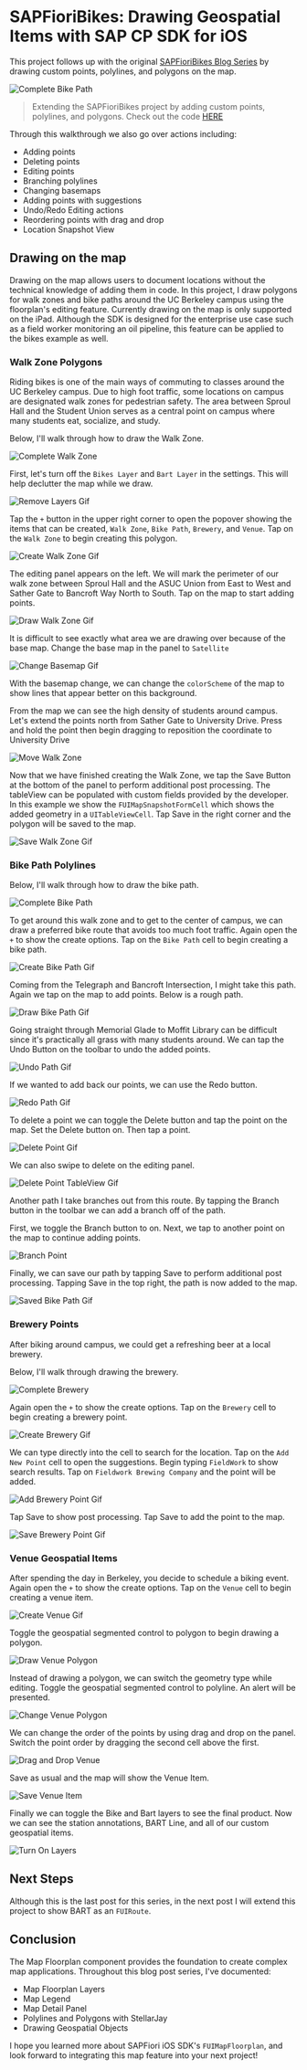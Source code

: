 # SAPFioriBikes: Drawing Geospatial Items with SAP CP SDK for iOS

This project follows up with the original [SAPFioriBikes Blog Series](https://blogs.sap.com/2019/01/31/sapfioribikes-visualization-of-gobike-stations-built-with-the-sap-ios-sdk/) by drawing custom points, polylines, and polygons on the map. 

![Complete Bike Path](ReadMeImages/EditingGeospatialObjects/Gifs/CompleteBikePathAdd.gif)

> Extending the SAPFioriBikes project by adding custom points, polylines, and polygons. Check out the code [HERE](https://github.com/alextakahashi/SAPFioriBikes/tree/post4)

 Through this walkthrough we also go over actions including:
* Adding points
* Deleting points
* Editing points
* Branching polylines
* Changing basemaps
* Adding points with suggestions
* Undo/Redo Editing actions
* Reordering points with drag and drop
* Location Snapshot View

## Drawing on the map

Drawing on the map allows users to document locations without the technical knowledge of adding them in code.  In this project, I draw polygons for walk zones and bike paths around the UC Berkeley campus using the floorplan's editing feature.  Currently drawing on the map is only supported on the iPad.  Although the SDK is designed for the enterprise use case such as a field worker monitoring an oil pipeline, this feature can be applied to the bikes example as well.  

### Walk Zone Polygons

Riding bikes is one of the main ways of commuting to classes around the UC Berkeley campus.  Due to high foot traffic, some locations on campus are designated walk zones for pedestrian safety.  The area between Sproul Hall and the Student Union serves as a central point on campus where many students eat, socialize, and study.

Below, I'll walk through how to draw the Walk Zone.

![Complete Walk Zone](ReadMeImages/EditingGeospatialObjects/Gifs/CompleteWalkZoneAdd.gif)

First, let's turn off the `Bikes Layer` and `Bart Layer` in the settings.  This will help declutter the map while we draw.

![Remove Layers Gif](ReadMeImages/EditingGeospatialObjects/Gifs/RemoveLayersLarge.gif)

Tap the `+` button in the upper right corner to open the popover showing the items that can be created, `Walk Zone`, `Bike Path`, `Brewery`, and `Venue`.  Tap on the `Walk Zone` to begin creating this polygon.  

![Create Walk Zone Gif](ReadMeImages/EditingGeospatialObjects/Gifs/CreateWalkZoneLarge.gif)

The editing panel appears on the left.  We will mark the perimeter of our walk zone between Sproul Hall and the ASUC Union from East to West and Sather Gate to Bancroft Way North to South.  Tap on the map to start adding points.

![Draw Walk Zone Gif](ReadMeImages/EditingGeospatialObjects/Gifs/DrawWalkZone.gif)

It is difficult to see exactly what area we are drawing over because of the base map.  Change the base map in the panel to `Satellite`

![Change Basemap Gif](ReadMeImages/EditingGeospatialObjects/Gifs/ChangeBaseMap.gif)

With the basemap change, we can change the `colorScheme` of the map to show lines that appear better on this background.

From the map we can see the high density of students around campus.  Let's extend the points north from Sather Gate to University Drive.  Press and hold the point then begin dragging to reposition the coordinate to University Drive

![Move Walk Zone](ReadMeImages/EditingGeospatialObjects/Gifs/MoveWalkZone.gif)

Now that we have finished creating the Walk Zone, we tap the Save Button at the bottom of the panel to perform additional post processing.  The tableView can be populated with custom fields provided by the developer.  In this example we show the `FUIMapSnapshotFormCell` which shows the added geometry in a `UITableViewCell`.  Tap Save in the right corner and the polygon will be saved to the map.

![Save Walk Zone Gif](ReadMeImages/EditingGeospatialObjects/Gifs/SaveWalkZone.gif)

### Bike Path Polylines

Below, I'll walk through how to draw the bike path.

![Complete Bike Path](ReadMeImages/EditingGeospatialObjects/Gifs/CompleteBikePathAdd.gif)

To get around this walk zone and to get to the center of campus, we can draw a preferred bike route that avoids too much foot traffic.  Again open the `+` to show the create options. Tap on the `Bike Path` cell to begin creating a bike path.

![Create Bike Path Gif](ReadMeImages/EditingGeospatialObjects/Gifs/CreateBikePath.gif)

Coming from the Telegraph and Bancroft Intersection, I might take this path.  Again we tap on the map to add points.  Below is a rough path.

![Draw Bike Path Gif](ReadMeImages/EditingGeospatialObjects/Gifs/DrawBikePath.gif)

Going straight through Memorial Glade to Moffit Library can be difficult since it's practically all grass with many students around.  We can tap the Undo Button on the toolbar to undo the added points.

![Undo Path Gif](ReadMeImages/EditingGeospatialObjects/Gifs/UndoPath.gif)

If we wanted to add back our points, we can use the Redo button.

![Redo Path Gif](ReadMeImages/EditingGeospatialObjects/Gifs/RedoPath.gif)

To delete a point we can toggle the Delete button and tap the point on the map.  Set the Delete button on. Then tap a point.

![Delete Point Gif](ReadMeImages/EditingGeospatialObjects/Gifs/DeletePoint.gif)

We can also swipe to delete on the editing panel.

![Delete Point TableView Gif](ReadMeImages/EditingGeospatialObjects/Gifs/DeletePointTableView.gif)

Another path I take branches out from this route.  By tapping the Branch button in the toolbar we can add a branch off of the path.

First, we toggle the Branch button to on. Next, we tap to another point on the map to continue adding points.

![Branch Point](ReadMeImages/EditingGeospatialObjects/Gifs/BranchPoint.gif)

Finally, we can save our path by tapping Save to perform additional post processing.  Tapping Save in the top right, the path is now added to the map.

![Saved Bike Path Gif](ReadMeImages/EditingGeospatialObjects/Gifs/SavedBikePath.gif)

### Brewery Points

After biking around campus, we could get a refreshing beer at a local brewery.

Below, I'll walk through drawing the brewery.

![Complete Brewery](ReadMeImages/EditingGeospatialObjects/Gifs/CompleteBrewery.gif)

Again open the `+` to show the create options.  Tap on the `Brewery` cell to begin creating a brewery point.

![Create Brewery Gif](ReadMeImages/EditingGeospatialObjects/Gifs/CreateBrewery.gif)

We can type directly into the cell to search for the location.  Tap on the `Add New Point` cell to open the suggestions. Begin typing `FieldWork` to show search results. Tap on `Fieldwork Brewing Company` and the point will be added.

![Add Brewery Point Gif](ReadMeImages/EditingGeospatialObjects/Gifs/AddBreweryPoint.gif)

Tap Save to show post processing.  Tap Save to add the point to the map.

![Save Brewery Point Gif](ReadMeImages/EditingGeospatialObjects/Gifs/SaveBreweryPoint.gif)

### Venue Geospatial Items

After spending the day in Berkeley, you decide to schedule a biking event.  Again open the `+` to show the create options. Tap on the `Venue` cell to begin creating a venue item.

![Create Venue Gif](ReadMeImages/EditingGeospatialObjects/Gifs/CreateVenue.gif)

Toggle the geospatial segmented control to polygon to begin drawing a polygon.

![Draw Venue Polygon](ReadMeImages/EditingGeospatialObjects/Gifs/DrawVenuePolygon.gif)

Instead of drawing a polygon, we can switch the geometry type while editing.  Toggle the geospatial segmented control to polyline.  An alert will be presented.

![Change Venue Polygon](ReadMeImages/EditingGeospatialObjects/Gifs/ChangeVenuePolygon.gif)

We can change the order of the points by using drag and drop on the panel.  Switch the point order by dragging the second cell above the first.

![Drag and Drop Venue](ReadMeImages/EditingGeospatialObjects/Gifs/DragAndDropVenue.gif)

Save as usual and the map will show the Venue Item.

![Save Venue Item](ReadMeImages/EditingGeospatialObjects/Gifs/SaveVenue.gif)

Finally we can toggle the Bike and Bart layers to see the final product.  Now we can see the station annotations, BART Line, and all of our custom geospatial items.

![Turn On Layers](ReadMeImages/EditingGeospatialObjects/Gifs/TurnLayersOn.gif)

## Next Steps

Although this is the last post for this series, in the next post I will extend this project to show BART as an `FUIRoute`.

## Conclusion

The Map Floorplan component provides the foundation to create complex map applications.  Throughout this blog post series, I've documented:

* Map Floorplan Layers
* Map Legend
* Map Detail Panel
* Polylines and Polygons with StellarJay
* Drawing Geospatial Objects

I hope you learned more about SAPFiori iOS SDK's `FUIMapFloorplan`, and look forward to integrating this map feature into your next project!
